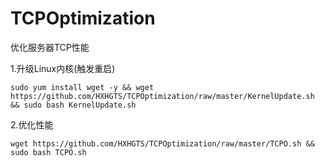 # TCPOptimization
优化服务器TCP性能

1.升级Linux内核(触发重启)
```
sudo yum install wget -y && wget https://github.com/HXHGTS/TCPOptimization/raw/master/KernelUpdate.sh && sudo bash KernelUpdate.sh
```
2.优化性能
```
wget https://github.com/HXHGTS/TCPOptimization/raw/master/TCPO.sh && sudo bash TCPO.sh
```
